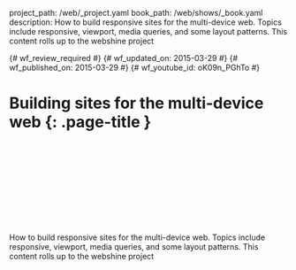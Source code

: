 project_path: /web/_project.yaml
book_path: /web/shows/_book.yaml
description: How to build responsive sites for the multi-device web. Topics include responsive, viewport, media queries, and some layout patterns. This content rolls up to the webshine project

{# wf_review_required #}
{# wf_updated_on: 2015-03-29 #}
{# wf_published_on: 2015-03-29 #}
{# wf_youtube_id: oK09n_PGhTo #}

# Building sites for the multi-device web {: .page-title }


<div class="video-wrapper">
  <iframe class="devsite-embedded-youtube-video" data-video-id="oK09n_PGhTo"
          data-autohide="1" data-showinfo="0" frameborder="0" allowfullscreen>
  </iframe>
</div>


How to build responsive sites for the multi-device web. Topics include responsive, viewport, media queries, and some layout patterns. This content rolls up to the webshine project
